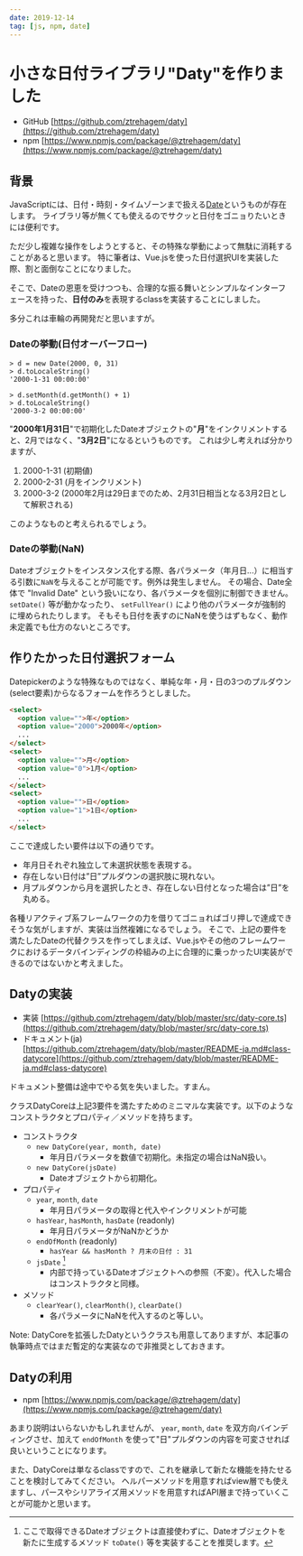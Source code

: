 ```yaml
---
date: 2019-12-14
tag: [js, npm, date]
---
```


# 小さな日付ライブラリ"Daty"を作りました

- GitHub [https://github.com/ztrehagem/daty](https://github.com/ztrehagem/daty)
- npm [https://www.npmjs.com/package/@ztrehagem/daty](https://www.npmjs.com/package/@ztrehagem/daty)

## 背景

JavaScriptには、日付・時刻・タイムゾーンまで扱える[Date](https://developer.mozilla.org/ja/docs/Web/JavaScript/Reference/Global_Objects/Date)というものが存在します。
ライブラリ等が無くても使えるのでサクッと日付をゴニョりたいときには便利です。

ただ少し複雑な操作をしようとすると、その特殊な挙動によって無駄に消耗することがあると思います。
特に筆者は、Vue.jsを使った日付選択UIを実装した際、割と面倒なことになりました。

そこで、Dateの恩恵を受けつつも、合理的な振る舞いとシンプルなインターフェースを持った、**日付のみ**を表現するclassを実装することにしました。

多分これは車輪の再開発だと思いますが。

### Dateの挙動(日付オーバーフロー)

```javascript:node
> d = new Date(2000, 0, 31)
> d.toLocaleString()
'2000-1-31 00:00:00'

> d.setMonth(d.getMonth() + 1)
> d.toLocaleString()
'2000-3-2 00:00:00'
```

"**2000年1月31日**"で初期化したDateオブジェクトの"**月**"をインクリメントすると、2月ではなく、"**3月2日**"になるというものです。
これは少し考えれば分かりますが、

1. 2000-1-31 (初期値)
2. 2000-2-31 (月をインクリメント)
3. 2000-3-2 (2000年2月は29日までのため、2月31日相当となる3月2日として解釈される)

このようなものと考えられるでしょう。

### Dateの挙動(NaN)

Dateオブジェクトをインスタンス化する際、各パラメータ（年月日...）に相当する引数に`NaN`を与えることが可能です。例外は発生しません。
その場合、Date全体で "Invalid Date" という扱いになり、各パラメータを個別に制御できません。
`setDate()` 等が動かなったり、 `setFullYear()` により他のパラメータが強制的に埋められたりします。
そもそも日付を表すのにNaNを使うはずもなく、動作未定義でも仕方のないところです。


## 作りたかった日付選択フォーム

Datepickerのような特殊なものではなく、単純な年・月・日の3つのプルダウン(select要素)からなるフォームを作ろうとしました。

```html
<select>
  <option value="">年</option>
  <option value="2000">2000年</option>
  ...
</select>
<select>
  <option value="">月</option>
  <option value="0">1月</option>
  ...
</select>
<select>
  <option value="">日</option>
  <option value="1">1日</option>
  ...
</select>
```

ここで達成したい要件は以下の通りです。

- 年月日それぞれ独立して未選択状態を表現する。
- 存在しない日付は”日”プルダウンの選択肢に現れない。
- 月プルダウンから月を選択したとき、存在しない日付となった場合は”日”を丸める。

各種リアクティブ系フレームワークの力を借りてゴニョればゴリ押しで達成できそうな気がしますが、実装は当然複雑になるでしょう。
そこで、上記の要件を満たしたDateの代替クラスを作ってしまえば、Vue.jsやその他のフレームワークにおけるデータバインディングの枠組みの上に合理的に乗っかったUI実装ができるのではないかと考えました。

## Datyの実装

- 実装 [https://github.com/ztrehagem/daty/blob/master/src/daty-core.ts](https://github.com/ztrehagem/daty/blob/master/src/daty-core.ts)
- ドキュメント(ja) [https://github.com/ztrehagem/daty/blob/master/README-ja.md#class-datycore](https://github.com/ztrehagem/daty/blob/master/README-ja.md#class-datycore)

ドキュメント整備は途中でやる気を失いました。すまん。

クラスDatyCoreは上記3要件を満たすためのミニマルな実装です。以下のようなコンストラクタとプロパティ／メソッドを持ちます。

- コンストラクタ
  - `new DatyCore(year, month, date)`
     - 年月日パラメータを数値で初期化。未指定の場合はNaN扱い。
  - `new DatyCore(jsDate)`
     - Dateオブジェクトから初期化。
- プロパティ
  - `year`, `month`, `date`
     - 年月日パラメータの取得と代入やインクリメントが可能
  - `hasYear`, `hasMonth`, `hasDate` (readonly)
     - 年月日パラメータがNaNかどうか
  - `endOfMonth` (readonly)
     - `hasYear && hasMonth ? 月末の日付 : 31`
  - `jsDate` [^1]
     - 内部で持っているDateオブジェクトへの参照（不変）。代入した場合はコンストラクタと同様。
- メソッド
  - `clearYear()`, `clearMonth()`, `clearDate()`
     - 各パラメータにNaNを代入するのと等しい。

Note: DatyCoreを拡張したDatyというクラスも用意してありますが、本記事の執筆時点ではまだ暫定的な実装なので非推奨としておきます。

## Datyの利用

- npm [https://www.npmjs.com/package/@ztrehagem/daty](https://www.npmjs.com/package/@ztrehagem/daty)

あまり説明はいらないかもしれませんが、 `year`, `month`, `date` を双方向バインディングさせ、加えて `endOfMonth` を使って"日"プルダウンの内容を可変させれば良いということになります。

また、DatyCoreは単なるclassですので、これを継承して新たな機能を持たせることを検討してみてください。
ヘルパーメソッドを用意すればview層でも使えますし、パースやシリアライズ用メソッドを用意すればAPI層まで持っていくことが可能かと思います。



[^1]: ここで取得できるDateオブジェクトは直接使わずに、Dateオブジェクトを新たに生成するメソッド `toDate()` 等を実装することを推奨します。
